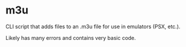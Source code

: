 # m3u
CLI script that adds files to an .m3u file for use in emulators (PSX, etc.).

Likely has many errors and contains very basic code.
